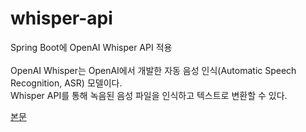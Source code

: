 # whisper-api
Spring Boot에 OpenAI Whisper API 적용<br><br>
OpenAI Whisper는 OpenAI에서 개발한 자동 음성 인식(Automatic Speech Recognition, ASR) 모델이다.<br>
Whisper API를 통해 녹음된 음성 파일을 인식하고 텍스트로 변환할 수 있다.

[본문](https://eastshine12.tistory.com/59)
